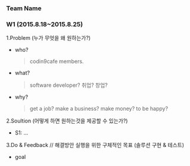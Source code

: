 ### Team Name

### W1 (2015.8.18~2015.8.25)

1.Problem (누가 무엇을 왜 원하는가?)

  - who?

    > codin9cafe members.

  - what?

    > software developer? 취업? 창업?

  - why?

    > get a job?
    > make a business?
    > make money?
    > to be happy?

2.Soultion (어떻게 하면 원하는것을 제공할 수 있는가?)

  - S1: ...

3.Do & Feedback // 해결방안 실행을 위한 구체적인 목표 (솔루션 구현 & 테스트)

  - goal
  
    >
